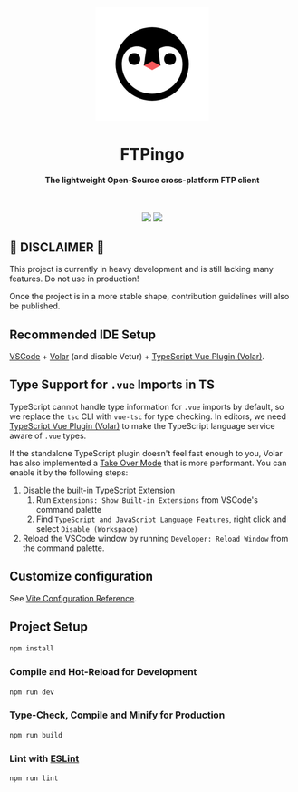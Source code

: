 <p align="center">
  <img src="https://github.com/StarlaneStudios/FTPingo/blob/main/.github/icon.png?raw=true" width="200px" />
</p>

<h1 align="center">
    FTPingo
</h1>
<h4 align="center">
    The lightweight Open-Source cross-platform FTP client
</h4>

<br>

<p align="center">
    <img src="https://img.shields.io/github/package-json/v/StarlaneStudios/FTPingo">
    <img src="https://img.shields.io/github/repo-size/StarlaneStudios/FTPingo">
</p>

## 🚧 **DISCLAIMER** 🚧
This project is currently in heavy development and is still lacking many features. Do not use in production!

Once the project is in a more stable shape, contribution guidelines will also be published.

## Recommended IDE Setup

[VSCode](https://code.visualstudio.com/) + [Volar](https://marketplace.visualstudio.com/items?itemName=johnsoncodehk.volar) (and disable Vetur) + [TypeScript Vue Plugin (Volar)](https://marketplace.visualstudio.com/items?itemName=johnsoncodehk.vscode-typescript-vue-plugin).

## Type Support for `.vue` Imports in TS

TypeScript cannot handle type information for `.vue` imports by default, so we replace the `tsc` CLI with `vue-tsc` for type checking. In editors, we need [TypeScript Vue Plugin (Volar)](https://marketplace.visualstudio.com/items?itemName=johnsoncodehk.vscode-typescript-vue-plugin) to make the TypeScript language service aware of `.vue` types.

If the standalone TypeScript plugin doesn't feel fast enough to you, Volar has also implemented a [Take Over Mode](https://github.com/johnsoncodehk/volar/discussions/471#discussioncomment-1361669) that is more performant. You can enable it by the following steps:

1. Disable the built-in TypeScript Extension
    1) Run `Extensions: Show Built-in Extensions` from VSCode's command palette
    2) Find `TypeScript and JavaScript Language Features`, right click and select `Disable (Workspace)`
2. Reload the VSCode window by running `Developer: Reload Window` from the command palette.

## Customize configuration

See [Vite Configuration Reference](https://vitejs.dev/config/).

## Project Setup

```sh
npm install
```

### Compile and Hot-Reload for Development

```sh
npm run dev
```

### Type-Check, Compile and Minify for Production

```sh
npm run build
```

### Lint with [ESLint](https://eslint.org/)

```sh
npm run lint
```
